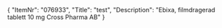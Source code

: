 {
  "ItemNr": "076933",
  "Title": "test",
  "Description": "Ebixa, filmdragerad tablett 10 mg Cross Pharma AB"
}
